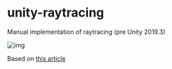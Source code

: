 # unity-raytracing

Manual implementation of raytracing (pre Unity 2019.3)

![img](http://ryanwebb.com/images/raytrace.jpg)

Based on [this article](https://www.gamasutra.com/blogs/DavidKuri/20180504/317575/GPU_Ray_Tracing_in_Unity__Part_1.php)
